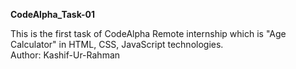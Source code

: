 <b>CodeAlpha_Task-01</b>

This is the first task of CodeAlpha Remote internship which is "Age Calculator" in HTML, CSS, JavaScript technologies.
<br> Author: Kashif-Ur-Rahman
